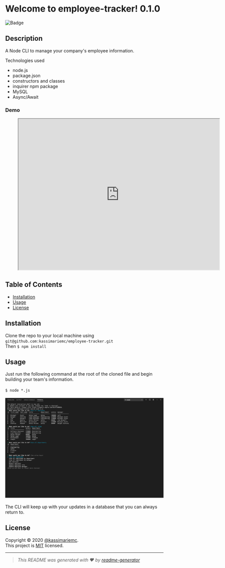 
  # Welcome to employee-tracker! 0.1.0
  ![Badge](https://img.shields.io/badge/license-MIT-green)

  ## Description

  A Node CLI to manage your company's employee information.

  Technologies used
  * node.js
  * package.json
  * constructors and classes
  * inquirer npm package
  * MySQL
  * Async/Await

  ### Demo
  
  <figure class="video_container">
  <iframe src="https://drive.google.com/file/d/1SrXI82YM5BYEojznyhWBg6uHaLHhCJA-/preview" width="640" height="480"></iframe>
  </figure>

  ## Table of Contents

  * [Installation](#installation)
  * [Usage](#usage)
  * [License](#license)
  
  ## Installation

  Clone the repo to your local machine using `git@github.com:kassimariemc/employee-tracker.git`<br>Then `$ npm install`

  ## Usage

  Just run the following command at the root of the cloned file and begin building your team's information.<br><br>`$ node *.js`<br><br>![Terminal View](images/terminal-screenshot.png)<br><br> The CLI will keep up with your updates in a database that you can always return to. 

  ## License

  Copyright &#169; 2020 [@kassimariemc](https://github.com/kassimariemc).<br>
  This project is [MIT](https://choosealicense.com/licenses/mit/) licensed.
  

  _____________________________________________________
  > *This README was generated with &hearts; by [readme-generator](https://github.com/kassimariemc/README-generator)*
